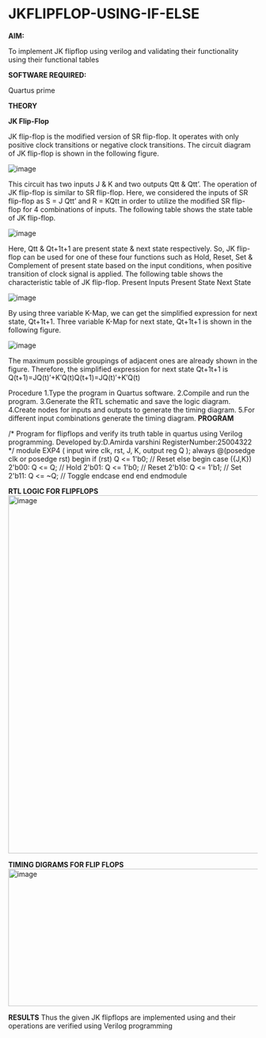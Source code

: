 # JKFLIPFLOP-USING-IF-ELSE

**AIM:** 

To implement  JK flipflop using verilog and validating their functionality using their functional tables

**SOFTWARE REQUIRED:**

Quartus prime

**THEORY**

**JK Flip-Flop**

JK flip-flop is the modified version of SR flip-flop. It operates with only positive clock transitions or negative clock transitions. The circuit diagram of JK flip-flop is shown in the following figure.

![image](https://github.com/naavaneetha/JKFLIPFLOP-USING-IF-ELSE/assets/154305477/a649c30b-232b-4558-b188-fd6c09845180)


This circuit has two inputs J & K and two outputs Qtt & Qtt’. The operation of JK flip-flop is similar to SR flip-flop. Here, we considered the inputs of SR flip-flop as S = J Qtt’ and R = KQtt in order to utilize the modified SR flip-flop for 4 combinations of inputs. The following table shows the state table of JK flip-flop.

![image](https://github.com/naavaneetha/JKFLIPFLOP-USING-IF-ELSE/assets/154305477/c4360742-e8a8-4937-b089-c46c0433f9a3)

 
Here, Qtt & Qt+1t+1 are present state & next state respectively. So, JK flip-flop can be used for one of these four functions such as Hold, Reset, Set & Complement of present state based on the input conditions, when positive transition of clock signal is applied. The following table shows the characteristic table of JK flip-flop. Present Inputs Present State Next State
 
![image](https://github.com/naavaneetha/JKFLIPFLOP-USING-IF-ELSE/assets/154305477/6c275261-a6d5-4c37-a3a7-1e88ca11c4cd)

By using three variable K-Map, we can get the simplified expression for next state, Qt+1t+1. Three variable K-Map for next state, Qt+1t+1 is shown in the following figure.
 
![image](https://github.com/naavaneetha/JKFLIPFLOP-USING-IF-ELSE/assets/154305477/5174f41b-0ce0-4329-a372-6d1943ea6673)

The maximum possible groupings of adjacent ones are already shown in the figure. Therefore, the simplified expression for next state Qt+1t+1 is Q(t+1)=JQ(t)′+K′Q(t)Q(t+1)=JQ(t)′+K′Q(t)

Procedure
1.Type the program in Quartus software.
2.Compile and run the program.
3.Generate the RTL schematic and save the logic diagram.
4.Create nodes for inputs and outputs to generate the timing diagram.
5.For different input combinations generate the timing diagram.
**PROGRAM**

/* Program for flipflops and verify its truth table in quartus using Verilog programming. Developed by:D.Amirda varshini RegisterNumber:25004322
*/
module EXP4 (
    input  wire clk, rst, J, K,
    output reg  Q
);
    always @(posedge clk or posedge rst) begin
        if (rst)
            Q <= 1'b0;        // Reset
        else begin
            case ({J,K})
                2'b00: Q <= Q;        // Hold
                2'b01: Q <= 1'b0;     // Reset
                2'b10: Q <= 1'b1;     // Set
                2'b11: Q <= ~Q;       // Toggle
            endcase
        end
    end
endmodule

**RTL LOGIC FOR FLIPFLOPS**
<img width="967" height="722" alt="image" src="https://github.com/user-attachments/assets/db6ce05c-a57d-4cfd-af9a-2831526168b4" />

**TIMING DIGRAMS FOR FLIP FLOPS**
<img width="1300" height="277" alt="image" src="https://github.com/user-attachments/assets/d37f0329-8011-4dc8-824e-af537a4fcc7f" />

**RESULTS**
Thus the given JK flipflops are implemented using and their operations are verified using Verilog programming
